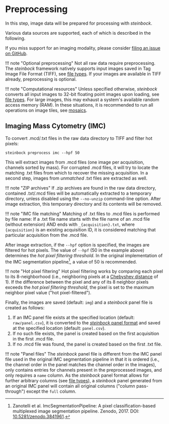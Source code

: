 # Preprocessing

In this step, image data will be prepared for processing with *steinbock*.

Various data sources are supported, each of which is described in the following.

If you miss support for an imaging modality, please consider [filing an issue on GitHub](https://github.com/BodenmillerGroup/steinbock/issues).

!!! note "Optional preprocessing"
    Not all raw data require preprocessing. The *steinbock* framework natively supports input images saved in Tag Image File Format (TIFF), see [file types](../specs/file-types.md#images). If your images are available in TIFF already, preprocessing is optional.

!!! note "Computational resources"
    Unless specified otherwise, *steinbock* converts all input images to 32-bit floating point images upon loading, see [file types](../specs/file-types.md#images). For large images, this may exhaust a system's available random access memory (RAM). In these situations, it is recommended to run all operations on image tiles, see [mosaics](tools.md#mosaics).

## Imaging Mass Cytometry (IMC)

To convert .mcd/.txt files in the raw data directory to TIFF and filter hot pixels:

    steinbock preprocess imc --hpf 50

This will extract images from .mcd files (one image per acquisition, channels sorted by mass). For corrupted .mcd files, it will try to locate the matching .txt files from which to recover the missing acquisition. In a second step, images from *unmatched* .txt files are extracted as well.

!!! note "ZIP archives"
    If .zip archives are found in the raw data directory, contained .txt/.mcd files will be automatically extracted to a temporary directory, unless disabled using the `--no-unzip` command-line option. After image extraction, this temporary directory and its contents will be removed.

!!! note "IMC file matching"
    Matching of .txt files to .mcd files is performed by file name: If a .txt file name starts with the file name of an .mcd file (without extension) AND ends with `_{acquisition}.txt`, where `{acquisition}` is an existing acquisition ID, it is considered matching that particular acquisition from the .mcd file.

After image extraction, if the `--hpf` option is specified, the images are filtered for hot pixels. The value of `--hpf` (50 in the example above) determines the *hot pixel filtering threshold*. In the original implementation of the IMC segmentation pipeline[^1], a value of 50 is recommended.

!!! note "Hot pixel filtering"
    Hot pixel filtering works by comparing each pixel to its 8-neighborhood (i.e., neighboring pixels at a [Chebyshev distance](https://en.wikipedia.org/wiki/Chebyshev_distance) of 1). If the difference between the pixel and any of its 8 neighbor pixels exceeds the *hot pixel filtering threshold*, the pixel is set to the maximum neighbor pixel value ("hot pixel-filtered").

Finally, the images are saved (default: `img`) and a *steinbock* panel file is created as follows: 

  1. If an IMC panel file exists at the specified location (default: `raw/panel.csv`), it is converted to the [*steinbock* panel format](../specs/file-types.md#panel) and saved at the specified location (default: `panel.csv`).
  2. If no such file exists, the panel is created based on the first acquisition in the first .mcd file. 
  3. If no .mcd file was found, the panel is created based on the first .txt file.

!!! note "Panel files"
    The *steinbock* panel file is different from the IMC panel file used in the original IMC segmentation pipeline in that it is ordered (i.e., the channel order in the panel matches the channel order in the images), only contains entries for channels present in the preprocessed images, and only requires a `name` column. As the *steinbock* panel format allows for further arbitrary columns (see [file types](../specs/file-types.md#panel)), a *steinbock* panel generated from an original IMC panel will contain all original columns ("column pass-through") except the `full` column.

[^1]: Zanotelli et al. ImcSegmentationPipeline: A pixel classification-based multiplexed image segmentation pipeline. Zenodo, 2017. DOI: [10.5281/zenodo.3841961](https://doi.org/10.5281/zenodo.3841961).
